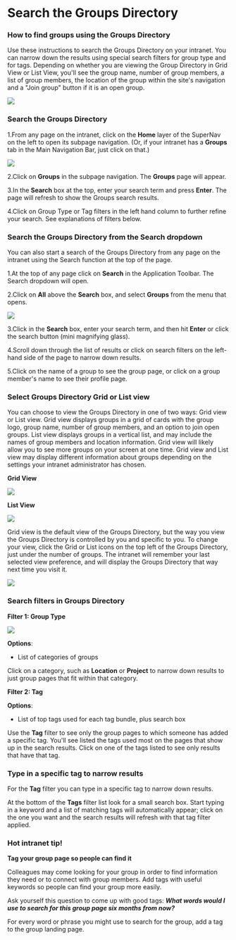 # Search the Groups Directory

### How to find groups using the Groups Directory

Use these instructions to search the Groups Directory on your intranet. You can narrow down the results using special search filters for group type and for tags. Depending on whether you are viewing the Group Directory in Grid View or List View, you'll see the group name, number of group members, a list of group members, the location of the group within the site's navigation and a "Join group" button if it is an open group.

![](../../.gitbook/assets/1%20%284%29.png)



### Search the Groups Directory

1.From any page on the intranet, click on the **Home** layer of the SuperNav on the left to open its subpage navigation. \(Or, if your intranet has a **Groups** tab in the Main Navigation Bar, just click on that.\)  


![](../../.gitbook/assets/2%20%2895%29.png)



2.Click on **Groups** in the subpage navigation. The **Groups** page will appear.

3.In the **Search** box at the top, enter your search term and press **Enter**. The page will refresh to show the Groups search results.

4.Click on Group Type or Tag filters in the left hand column to further refine your search. See explanations of filters below.

### Search the Groups Directory from the Search dropdown

You can also start a search of the Groups Directory from any page on the intranet using the Search function at the top of the page.

1.At the top of any page click on **Search** in the Application Toolbar. The Search dropdown will open.

2.Click on **All** above the **Search** box, and select **Groups** from the menu that opens.

![](../../.gitbook/assets/3%20%2856%29.png)



3.Click in the **Search** box, enter your search term, and then hit **Enter** or click the search button \(mini magnifying glass\).

4.Scroll down through the list of results or click on search filters on the left-hand side of the page to narrow down results.

5.Click on the name of a group to see the group page, or click on a group member's name to see their profile page.

### Select Groups Directory Grid or List view

You can choose to view the Groups Directory in one of two ways: Grid view or List view. Grid view displays groups in a grid of cards with the group logo, group name, number of group members, and an option to join open groups. List view displays groups in a vertical list, and may include the names of group members and location information. Grid view will likely allow you to see more groups on your screen at one time. Grid view and List view may display different information about groups depending on the settings your intranet administrator has chosen.  
  
**Grid View**

![](../../.gitbook/assets/4%20%2848%29.jpg)

**List View**

![](../../.gitbook/assets/5%20%288%29.jpg)

Grid view is the default view of the Groups Directory, but the way you view the Groups Directory is controlled by you and specific to you. To change your view, click the Grid or List icons on the top left of the Groups Directory, just under the number of groups. The intranet will remember your last selected view preference, and will display the Groups Directory that way next time you visit it.

![](../../.gitbook/assets/6%20%283%29.jpg)

### Search filters in Groups Directory

**Filter 1: Group Type**

![](../../.gitbook/assets/7%20%2822%29.png)

**Options**:

* List of categories of groups

Click on a category, such as **Location** or **Project** to narrow down results to just group pages that fit within that category.

**Filter 2: Tag**

**Options**:

* List of top tags used for each tag bundle, plus search box

Use the **Tag** filter to see only the group pages to which someone has added a specific tag. You'll see listed the tags used most on the pages that show up in the search results. Click on one of the tags listed to see only results that have that tag.

### Type in a specific tag to narrow results

For the **Tag** filter you can type in a specific tag to narrow down results.  
  
At the bottom of the **Tags** filter list look for a small search box. Start typing in a keyword and a list of matching tags will automatically appear; click on the one you want and the search results will refresh with that tag filter applied.

### Hot intranet tip!

**Tag your group page so people can find it**

Colleagues may come looking for your group in order to find information they need or to connect with group members. Add tags with useful keywords so people can find your group more easily.  
  
Ask yourself this question to come up with good tags: _**What words would I use to search for this group page six months from now?**_  
  
For every word or phrase you might use to search for the group, add a tag to the group landing page.  


